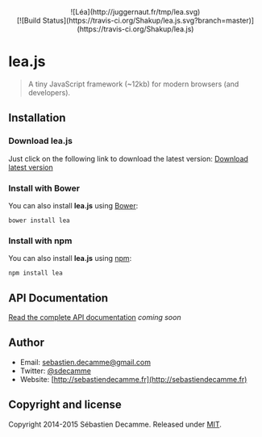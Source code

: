 <div style="text-align:center">![Léa](http://juggernaut.fr/tmp/lea.svg)</div>

<div style="text-align:center">[![Build Status](https://travis-ci.org/Shakup/lea.js.svg?branch=master)](https://travis-ci.org/Shakup/lea.js)</div>


# lea.js
> A tiny JavaScript framework (~12kb) for modern browsers (and developers).


## Installation

### Download lea.js

Just click on the following link to download the latest version:
<a href="https://raw.githubusercontent.com/Shakup/lea.js/master/dist/lea.js" title="Download latest version" download>Download latest version</a>

### Install with Bower

You can also install **lea.js** using [Bower](http://bower.io):

```
bower install lea
```


### Install with npm

You can also install **lea.js** using [npm](https://www.npmjs.com/):

```
npm install lea
```


## API Documentation

[Read the complete API documentation](http://doc.leajs.net) _coming soon_

## Author

* Email: [sebastien.decamme@gmail.com](mailto:sebastien.decamme@gmail.com)
* Twitter: [@sdecamme](https://twitter.com/sdecamme)
* Website: [http://sebastiendecamme.fr](http://sebastiendecamme.fr)


## Copyright and license

Copyright 2014-2015 Sébastien Decamme. Released under [MIT](http://opensource.org/licenses/MIT).